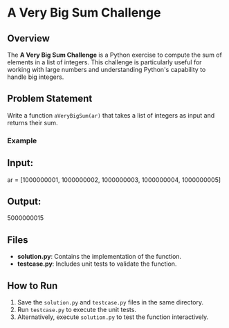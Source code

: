 # A Very Big Sum Challenge

## Overview
The **A Very Big Sum Challenge** is a Python exercise to compute the sum of elements in a list of integers. This challenge is particularly useful for working with large numbers and understanding Python's capability to handle big integers.

## Problem Statement
Write a function `aVeryBigSum(ar)` that takes a list of integers as input and returns their sum.

### Example

## Input:
ar = [1000000001, 1000000002, 1000000003, 1000000004, 1000000005]

## Output:
5000000015

## Files
- **solution.py**: Contains the implementation of the function.
- **testcase.py**: Includes unit tests to validate the function.

## How to Run
1. Save the `solution.py` and `testcase.py` files in the same directory.
2. Run `testcase.py` to execute the unit tests.
3. Alternatively, execute `solution.py` to test the function interactively.
```python
